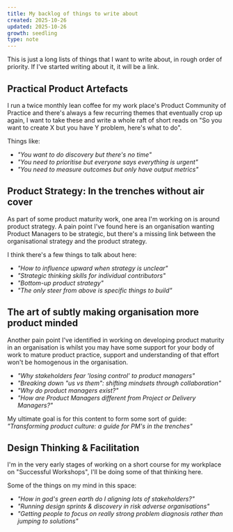 ```yaml
---
title: My backlog of things to write about
created: 2025-10-26
updated: 2025-10-26
growth: seedling
type: note
---
```

This is just a long lists of things that I want to write about, in rough order of priority.
If I've started writing about it, it will be a link.


## Practical Product Artefacts
I run a twice monthly lean coffee for my work place's Product Community of Practice and there's always a few recurring themes that eventually crop up again, I want to take these and write a whole raft of short reads on "So you want to create X but you have Y problem, here's what to do". 

Things like:
- *"You want to do discovery but there's no time"*
- *"You need to prioritise but everyone says everything is urgent"*
- *"You need to measure outcomes but only have output metrics"*

## Product Strategy: In the trenches without air cover
As part of some product maturity work, one area I'm working on is around product strategy. A pain point I've found here is an organisation wanting Product Managers to be strategic, but there's a missing link between the organisational strategy and the product strategy. 

I think there's a few things to talk about here:
- *"How to influence upward when strategy is unclear"*
- *"Strategic thinking skills for individual contributors"*
- *"Bottom-up product strategy"*
- *"The only steer from above is specific things to build"*

## The art of subtly making organisation more product minded
Another pain point I've identified in working on developing product maturity in an organisation is whilst you may have some support for your body of work to mature product practice, support and understanding of that effort won't be homogenous in the organisation.

- *"Why stakeholders fear 'losing control' to product managers"*
- *"Breaking down "us vs them": shifting mindsets through collaboration"*
- *"Why do product managers exist?"*
- *"How are Product Managers different from Project or Delivery Managers?"*

My ultimate goal is for this content to form some sort of guide:
*"Transforming product culture: a guide for PM's in the trenches"*

## Design Thinking & Facilitation
I'm in the very early stages of working on a short course for my workplace on "Successful Workshops", I'll be doing some of that thinking here. 

Some of the things on my mind in this space:
- *"How in god's green earth do I aligning lots of stakeholders?"*
- *"Running design sprints & discovery in risk adverse organisations"*
- *"Getting people to focus on really strong problem diagnosis rather than jumping to solutions"*